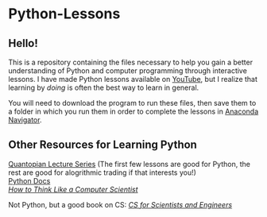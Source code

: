 # Python-Lessons

## Hello! 

This is a repository containing the files necessary to help you gain a better understanding of Python and computer programming through interactive lessons. I have made Python lessons available on [YouTube](https://www.youtube.com/channel/UCCX8LYbO8WgS-kisv55CKPg/featured), but I realize that learning by <em>doing</em> is often the best way to learn in general.  

You will need to download the program to run these files, then save them to a folder in which you run them in order to complete the lessons in [Anaconda Navigator](https://www.continuum.io/downloads).


## Other Resources for Learning Python
[Quantopian Lecture Series](https://www.quantopian.com/lectures#Introduction-to-Python) (The first few lessons are good for Python, the rest are good for alogrithmic trading if that interests you!)  
[Python Docs](https://docs.python.org/3/)  
[<em>How to Think Like a Computer Scientist</em>](http://www.greenteapress.com/thinkpython/thinkCSpy.pdf)

Not Python, but a good book on CS:
[<em>CS for Scientists and Engineers</em>](https://www.cs.hmc.edu/twiki/pub/CS5/WebHome/cs5book.pdf)
